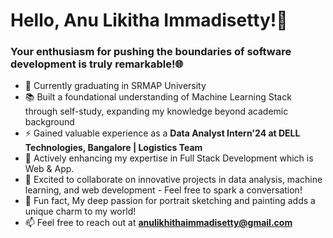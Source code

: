 <h1>Hello, Anu Likitha Immadisetty!👋</h1>
<h3>Your enthusiasm for pushing the boundaries of software development is truly remarkable!🌐</h3>

- 🔭 Currently graduating in SRMAP University
- 📚 Built a foundational understanding of Machine Learning Stack through self-study, expanding my knowledge beyond academic background
- ⚡ Gained valuable experience as a **Data Analyst Intern'24 at DELL Technologies, Bangalore | Logistics Team**
- 🌱 Actively enhancing my expertise in Full Stack Development which is Web & App.
- 🤝 Excited to collaborate on innovative projects in data analysis, machine learning, and web development - Feel free to spark a conversation!
- 🎨 Fun fact, My deep passion for portrait sketching and painting adds a unique charm to my world!
- 📫 Feel free to reach out at **anulikhithaimmadisetty@gmail.com**

